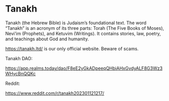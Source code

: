 # Tanakh
Tanakh (the Hebrew Bible) is Judaism’s foundational text. The word “Tanakh” is an acronym of its three parts: Torah (The Five Books of Moses), Nevi’im (Prophets), and Ketuvim (Writings). It contains stories, law, poetry, and teachings about God and humanity.

https://tanakh.ltd/ is our only official website. Beware of scams.

Tanakh DAO: 

https://app.realms.today/dao/F8eE2yGkADpeeqQHbiAHxGvdyALF8G3Wz3WHycBnQQKc

Reddit:

https://www.reddit.com/r/tanakh202301121217/
